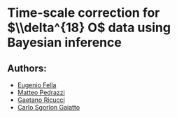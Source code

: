 # Time-scale correction for $\\delta^{18} O$ data using Bayesian inference

## Authors:
- [Eugenio Fella](https://github.com/eugeniofella)
- [Matteo Pedrazzi](https://github.com/matteopedrazzi)
- [Gaetano Ricucci](https://github.com/gae-ric)
- [Carlo Sgorlon Gaiatto](https://github.com/carlosgorlongaiatto)
